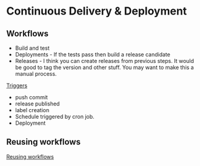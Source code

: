 # Continuous Delivery & Deployment

## Workflows

- Build and test
- Deployments - If the tests pass then build a release candidate
- Releases - I think you can create releases from previous steps. It would be good to tag the version and other stuff. You may want to make this a manual process.

[Triggers](https://docs.github.com/en/actions/using-workflows/events-that-trigger-workflows)

- push commit
- release published
- label creation
- Schedule triggered by cron job.
- Deployment

## Reusing workflows

[Reusing workflows](https://docs.github.com/en/actions/using-workflows/reusing-workflows)
